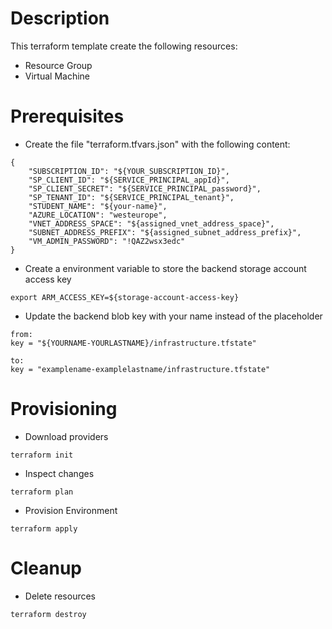 # Description

This terraform template create the following resources:

- Resource Group
- Virtual Machine

# Prerequisites

- Create the file "terraform.tfvars.json" with the following content:
```
{
	"SUBSCRIPTION_ID": "${YOUR_SUBSCRIPTION_ID}",
    "SP_CLIENT_ID": "${SERVICE_PRINCIPAL_appId}",
	"SP_CLIENT_SECRET": "${SERVICE_PRINCIPAL_password}",
	"SP_TENANT_ID": "${SERVICE_PRINCIPAL_tenant}",
    "STUDENT_NAME": "${your-name}",
    "AZURE_LOCATION": "westeurope",
    "VNET_ADDRESS_SPACE": "${assigned_vnet_address_space}",
    "SUBNET_ADDRESS_PREFIX": "${assigned_subnet_address_prefix}",
    "VM_ADMIN_PASSWORD": "!QAZ2wsx3edc"
}
```

- Create a environment variable to store the backend storage account access key
```
export ARM_ACCESS_KEY=${storage-account-access-key}
```

- Update the backend blob key with your name instead of the placeholder
```
from:
key = "${YOURNAME-YOURLASTNAME}/infrastructure.tfstate"

to:
key = "examplename-examplelastname/infrastructure.tfstate"
```

# Provisioning

- Download providers
```
terraform init
```

- Inspect changes
```
terraform plan
```

- Provision Environment
```
terraform apply
```

# Cleanup

- Delete resources
```
terraform destroy
```
